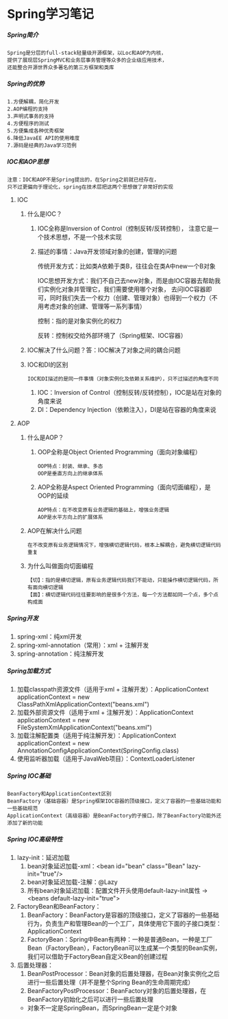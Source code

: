 # Spring学习笔记

##### Spring简介
    Spring是分层的full-stack轻量级开源框架，以Loc和AOP为内核，
    提供了展现层SpringMVC和业务层事务管理等众多的企业级应用技术，
    还能整合开源世界众多著名的第三方框架和类库
    
##### Spring的优势
    1.方便解耦，简化开发
    2.AOP编程的支持
    3.声明式事务的支持
    4.方便程序的测试
    5.方便集成各种优秀框架
    6.降低JavaEE API的使用难度
    7.源码是经典的Java学习范例
    
##### IOC和AOP思想
    注意：IOC和AOP不是Spring提出的，在Spring之前就已经存在，
    只不过更偏向于理论化，spring在技术层把这两个思想做了非常好的实现
    
1. IOC
   1. 什么是IOC？
      1. IOC全称是Inversion of Control（控制反转/反转控制），
          注意它是一个技术思想，不是一个技术实现
      2. 描述的事情：Java开发领域对象的创建，管理的问题
      
         传统开发方式：比如类A依赖于类B，往往会在类A中new一个B对象
         
         IOC思想开发方式：我们不自己去new对象，而是由IOC容器去帮助我们实例化对象并管理它，我们需要使用哪个对象，
              去问IOC容器即可，同时我们失去一个权力（创建、管理对象）也得到一个权力（不用考虑对象的创建、管理等一系列事情）
         
         控制：指的是对象实例化的权力
         
         反转：控制权交给外部环境了（Spring框架、IOC容器）
         
   2. IOC解决了什么问题？答：IOC解决了对象之间的耦合问题
   
   3. IOC和DI的区别
   
          IOC和DI描述的是同一件事情（对象实例化及依赖关系维护），只不过描述的角度不同
      1. IOC：Inversion of Control（控制反转/反转控制），IOC是站在对象的角度来说
      2. DI：Dependency Injection（依赖注入），DI是站在容器的角度来说
      
2. AOP
   1. 什么是AOP？
      1. OOP全称是Object Oriented Programming（面向对象编程）
      
             OOP特点：封装、继承、多态
             OOP是垂直方向上的继承体系
      2. AOP全称是Aspect Oriented Programming（面向切面编程），是OOP的延续
            
             AOP特点：在不改变原有业务逻辑的基础上，增强业务逻辑
             AOP是水平方向上的扩展体系
             
   2. AOP在解决什么问题
   
          在不改变原有业务逻辑情况下，增强横切逻辑代码，根本上解耦合，避免横切逻辑代码重复
          
   3. 为什么叫做面向切面编程
   
          【切】：指的是横切逻辑，原有业务逻辑代码我们不能动，只能操作横切逻辑代码，所有面向横切逻辑
          【面】：横切逻辑代码往往要影响的是很多个方法，每一个方法都如同一个点，多个点构成面
 
##### Spring开发
   1. spring-xml：纯xml开发
   2. spring-xml-annotation（常用）：xml + 注解开发
   3. spring-annotation：纯注解开发
   
##### Spring加载方式
1. 加载classpath资源文件（适用于xml + 注解开发）：ApplicationContext applicationContext = new ClassPathXmlApplicationContext("beans.xml")
2. 加载外部资源文件（适用于xml + 注解开发）：ApplicationContext applicationContext = new FileSystemXmlApplicationContext("beans.xml")
3. 加载注解配置类（适用于纯注解开发）：ApplicationContext applicationContext = new AnnotationConfigApplicationContext(SpringConfig.class)
4. 使用监听器加载（适用于JavaWeb项目）：ContextLoaderListener

##### Spring IOC基础
    BeanFactory和ApplicationContext区别
    BeanFactory（基础容器）是Spring框架IOC容器的顶级接口，定义了容器的一些基础功能和一些基础规范
    ApplicationContext（高级容器）是BeanFactory的子接口，除了BeanFactory功能外还添加了新的功能

##### Spring IOC高级特性
1. lazy-init：延迟加载
   1. bean对象延迟加载-xml：\<bean id="bean" class="Bean" lazy-init="true"/>
   2. bean对象延迟加载-注解：@Lazy
   3. 所有bean对象延迟加载：配置文件开头使用default-lazy-init属性 -> \<beans default-lazy-init="true">
2. FactoryBean和BeanFactory：
   1. BeanFactory：BeanFactory是容器的顶级接口，定义了容器的一些基础行为，负责生产和管理Bean的一个工厂，具体使用它下面的子接口类型：ApplicationContext
   2. FactoryBean：Spring中Bean有两种：一种是普通Bean，一种是工厂Bean（FactoryBean），FactoryBean可以生成某一个类型的Bean实例，我们可以借助于FactoryBean自定义Bean的创建过程
3. 后置处理器：
   1. BeanPostProcessor：Bean对象的后置处理器，在Bean对象实例化之后进行一些后置处理（并不是整个Spring Bean的生命周期完成）
   2. BeanFactoryPostProcessor：BeanFactory对象的后置处理器，在BeanFactory初始化之后可以进行一些后置处理
   + 对象不一定是SpringBean，而SpringBean一定是个对象

